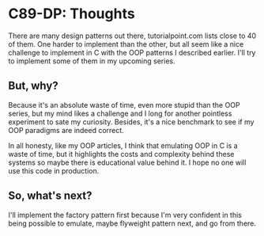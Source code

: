 # C89-DP: Thoughts

There are many design patterns out there, tutorialpoint.com lists close to 40
of them. One harder to implement than the other, but all seem like a nice
challenge to implement in C with the OOP patterns I described earlier. I'll
try to implement some of them in my upcoming series.

## But, why?

Because it's an absolute waste of time, even more stupid than the OOP series,
but my mind likes a challenge and I long for another pointless experiment to
sate my curiosity. Besides, it's a nice benchmark to see if my OOP paradigms
are indeed correct.

In all honesty, like my OOP articles, I think that emulating OOP in C is a
waste of time, but it highlights the costs and complexity behind these systems
so maybe there is educational value behind it. I hope no one will use this code
in production.

## So, what's next?

I'll implement the factory pattern first because I'm very confident in this
being possible to emulate, maybe flyweight pattern next, and go from there.

